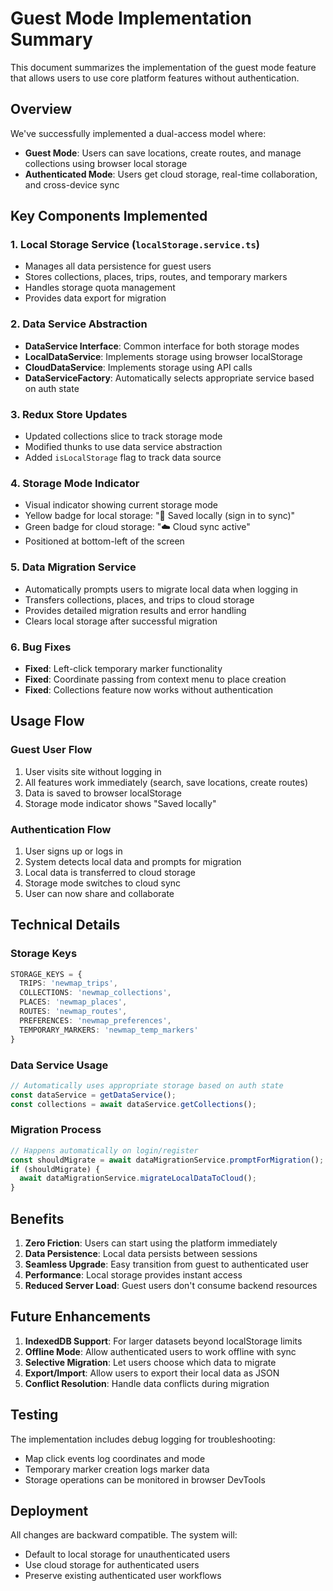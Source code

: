# Guest Mode Implementation Summary

This document summarizes the implementation of the guest mode feature that allows users to use core platform features without authentication.

## Overview

We've successfully implemented a dual-access model where:
- **Guest Mode**: Users can save locations, create routes, and manage collections using browser local storage
- **Authenticated Mode**: Users get cloud storage, real-time collaboration, and cross-device sync

## Key Components Implemented

### 1. Local Storage Service (`localStorage.service.ts`)
- Manages all data persistence for guest users
- Stores collections, places, trips, routes, and temporary markers
- Handles storage quota management
- Provides data export for migration

### 2. Data Service Abstraction
- **DataService Interface**: Common interface for both storage modes
- **LocalDataService**: Implements storage using browser localStorage
- **CloudDataService**: Implements storage using API calls
- **DataServiceFactory**: Automatically selects appropriate service based on auth state

### 3. Redux Store Updates
- Updated collections slice to track storage mode
- Modified thunks to use data service abstraction
- Added `isLocalStorage` flag to track data source

### 4. Storage Mode Indicator
- Visual indicator showing current storage mode
- Yellow badge for local storage: "💾 Saved locally (sign in to sync)"
- Green badge for cloud storage: "☁️ Cloud sync active"
- Positioned at bottom-left of the screen

### 5. Data Migration Service
- Automatically prompts users to migrate local data when logging in
- Transfers collections, places, and trips to cloud storage
- Provides detailed migration results and error handling
- Clears local storage after successful migration

### 6. Bug Fixes
- **Fixed**: Left-click temporary marker functionality
- **Fixed**: Coordinate passing from context menu to place creation
- **Fixed**: Collections feature now works without authentication

## Usage Flow

### Guest User Flow
1. User visits site without logging in
2. All features work immediately (search, save locations, create routes)
3. Data is saved to browser localStorage
4. Storage mode indicator shows "Saved locally"

### Authentication Flow
1. User signs up or logs in
2. System detects local data and prompts for migration
3. Local data is transferred to cloud storage
4. Storage mode switches to cloud sync
5. User can now share and collaborate

## Technical Details

### Storage Keys
```typescript
STORAGE_KEYS = {
  TRIPS: 'newmap_trips',
  COLLECTIONS: 'newmap_collections',
  PLACES: 'newmap_places',
  ROUTES: 'newmap_routes',
  PREFERENCES: 'newmap_preferences',
  TEMPORARY_MARKERS: 'newmap_temp_markers'
}
```

### Data Service Usage
```typescript
// Automatically uses appropriate storage based on auth state
const dataService = getDataService();
const collections = await dataService.getCollections();
```

### Migration Process
```typescript
// Happens automatically on login/register
const shouldMigrate = await dataMigrationService.promptForMigration();
if (shouldMigrate) {
  await dataMigrationService.migrateLocalDataToCloud();
}
```

## Benefits

1. **Zero Friction**: Users can start using the platform immediately
2. **Data Persistence**: Local data persists between sessions
3. **Seamless Upgrade**: Easy transition from guest to authenticated user
4. **Performance**: Local storage provides instant access
5. **Reduced Server Load**: Guest users don't consume backend resources

## Future Enhancements

1. **IndexedDB Support**: For larger datasets beyond localStorage limits
2. **Offline Mode**: Allow authenticated users to work offline with sync
3. **Selective Migration**: Let users choose which data to migrate
4. **Export/Import**: Allow users to export their local data as JSON
5. **Conflict Resolution**: Handle data conflicts during migration

## Testing

The implementation includes debug logging for troubleshooting:
- Map click events log coordinates and mode
- Temporary marker creation logs marker data
- Storage operations can be monitored in browser DevTools

## Deployment

All changes are backward compatible. The system will:
- Default to local storage for unauthenticated users
- Use cloud storage for authenticated users
- Preserve existing authenticated user workflows
